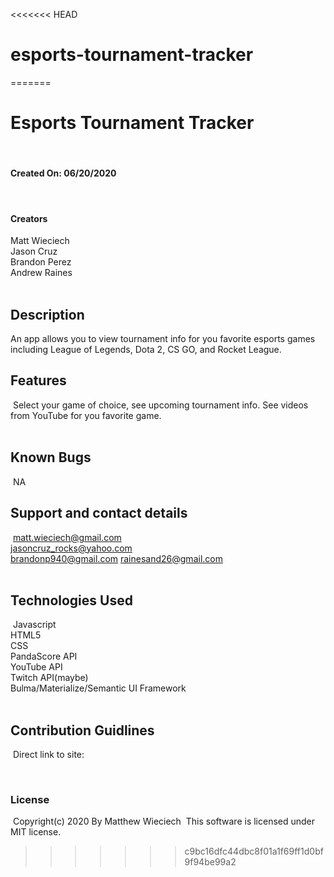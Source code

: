 <<<<<<< HEAD
# esports-tournament-tracker
=======
# Esports Tournament Tracker
​
#### Created On: 06/20/2020
​
#### Creators
Matt Wieciech  
Jason Cruz  
Brandon Perez  
Andrew Raines  
​
## Description
An app allows you to view tournament info for you favorite esports games including League of Legends, Dota 2, CS GO, and Rocket League.
​
## Features
​
Select your game of choice, see upcoming tournament info. See videos from YouTube for you favorite game.  
​
## Known Bugs
​
NA
​
## Support and contact details
​
matt.wieciech@gmail.com  
jasoncruz_rocks@yahoo.com  
brandonp940@gmail.com 
rainesand26@gmail.com  
​
## Technologies Used
​
Javascript  
HTML5  
CSS  
PandaScore API  
YouTube API  
Twitch API(maybe)  
Bulma/Materialize/Semantic UI Framework  
​
## Contribution Guidlines 
​
Direct link to site:

​
### License
​
Copyright(c) 2020 By Matthew Wieciech
​
This software is licensed under MIT license.
>>>>>>> c9bc16dfc44dbc8f01a1f69ff1d0bf9f94be99a2
